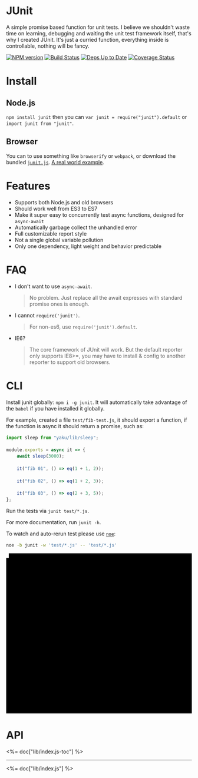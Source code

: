 # JUnit

A simple promise based function for unit tests.
I believe we shouldn't waste time on learning, debugging and waiting the unit test framework itself,
that's why I created JUnit. It's just a curried function, everything inside is controllable, nothing
will be fancy.

[![NPM version](https://badge.fury.io/js/junit.svg)](http://badge.fury.io/js/junit) [![Build Status](https://travis-ci.org/ysmood/junit.svg)](https://travis-ci.org/ysmood/junit) [![Deps Up to Date](https://david-dm.org/ysmood/junit.svg?style=flat)](https://david-dm.org/ysmood/junit) [![Coverage Status](https://coveralls.io/repos/ysmood/junit/badge.svg?branch=master&service=github)](https://coveralls.io/github/ysmood/junit?branch=master)


# Install

## Node.js

`npm install junit` then you can `var junit = require("junit").default` or `import junit from "junit"`.

## Browser

You can to use something like `browserify` or `webpack`,
or download the bundled [`junit.js`](https://github.com/ysmood/junit/releases).
[A real world example](test/browser).


# Features

- Supports both Node.js and old browsers
- Should work well from ES3 to ES7
- Make it super easy to concurrently test async functions, designed for `async-await`
- Automatically garbage collect the unhandled error
- Full customizable report style
- Not a single global variable pollution
- Only one dependency, light weight and behavior predictable


# FAQ


- I don't want to use `async-await`.

  > No problem. Just replace all the await expresses with standard promise ones is enough.

- I cannot `require('junit')`.

  > For non-es6, use `require('junit').default`.

- IE6?

  > The core framework of JUnit will work. But the default reporter only supports IE8>=, you may have to
  > install & config to another reporter to support old browsers.


# CLI

Install junit globally: `npm i -g junit`.
It will automatically take advantage of the `babel` if
you have installed it globally.

For example, created a file `test/fib-test.js`,
it should export a function, if the function is async it should return a promise, such as:

```js
import sleep from "yaku/lib/sleep";

module.exports = async it => {
    await sleep(3000);

    it("fib 01", () => eq(1 + 1, 2));

    it("fib 02", () => eq(1 + 2, 3));

    it("fib 03", () => eq(2 + 3, 5));
};
```

Run the tests via `junit test/*.js`.

For more documentation, run `junit -h`.

To watch and auto-rerun test please use [`noe`](https://github.com/ysmood/nokit#the-noe-comamnd):

```bash
noe -b junit -w 'test/*.js' -- 'test/*.js'
```

![junit-demo](doc/junit-demo.gif)


# API

<%= doc["lib/index.js-toc"] %>

---------------------------------------

<%= doc["lib/index.js"] %>
